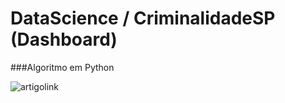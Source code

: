 # DataScience / CriminalidadeSP (Dashboard)
 ###Algoritmo em Python
 
 ![artigolink](https://user-images.githubusercontent.com/76967004/105920600-6f6ea000-6016-11eb-8d37-975485bf74a8.jpg)
